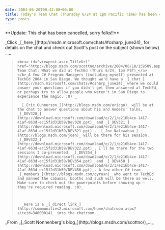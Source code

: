 ```yaml
---
date: 2004-06-20T09:42:00+00:00
title: Today's Team Chat (Thursday 6/24 at 1pm Pacific Time) has been cancelled
type: posts
---
```

<p dir="ltr">
  **Update: This chat has been cancelled, sorry folks!!**


<p dir="ltr">
  _Click _[_here_](http://msdn.microsoft.com/chats/#csharp_june24)_ for details on the chat and check out Scott's post on the subject (shown below) ..._


<blockquote dir="ltr" style="MARGIN-RIGHT: 0px">

    <b><a id="viewpost.ascx_TitleUrl" href="http://blogs.msdn.com/scottno/archive/2004/06/18/159509.aspx">_C# Team Chat: What we did at TechEd (Thurs 6/24, 1pm PST)_</a></b>_A few C# Program Managers (including myself) presented at TechEd 2004 in San Diego. We thought we'd have a _[_chat_](http://msdn.microsoft.com/chats/#csharp_june24)_ where we could answer your questions if you didn't get them answered at TechEd, or perhaps try to allow people who weren't in San Diego to experience the magic. :0) _


  <div class="postcontent">

      [_Eric Gunnerson_](http://blogs.msdn.com/ericgu)_ will be at the chat to answer questions about his and Anders' talks, _[_DEV320_](http://download.microsoft.com/download/e/2/1/e216b4ce-1417-41af-863d-ec15f2d31b59/Dev320.ppt)_ and _[_DEV321_](http://download.microsoft.com/download/e/2/1/e216b4ce-1417-41af-863d-ec15f2d31b59/DEV321.ppt)_. _[_Joe Nalewabau_](http://blogs.msdn.com/joen)_ will be there for his session, _[_DEV322_](http://download.microsoft.com/download/e/2/1/e216b4ce-1417-41af-863d-ec15f2d31b59/DEV322.ppt)_. I'll be there for the two sessions I co-presented, _[_DEV354_](http://download.microsoft.com/download/e/2/1/e216b4ce-1417-41af-863d-ec15f2d31b59/DEV354.ppt)_ and _[_DEV450_](http://download.microsoft.com/download/e/2/1/e216b4ce-1417-41af-863d-ec15f2d31b59/DEV450.ppt)_. A few other C# team _[_members_](http://blogs.msdn.com/cyrusn)_ who went to TechEd and manned the cabanas, booths and such will be there as well. Make sure to check out the powerpoints before showing up – they're required reading. :0)_



      _Here is a _[_direct link_](http://communities2.microsoft.com/home/chatroom.aspx?siteid=34000014)_ into the chatroom._

  </div>
</blockquote>

<p class="post" dir="ltr">
  _From _[_Scott Nonnenberg's blog_](http://blogs.msdn.com/scottno/)_..._
